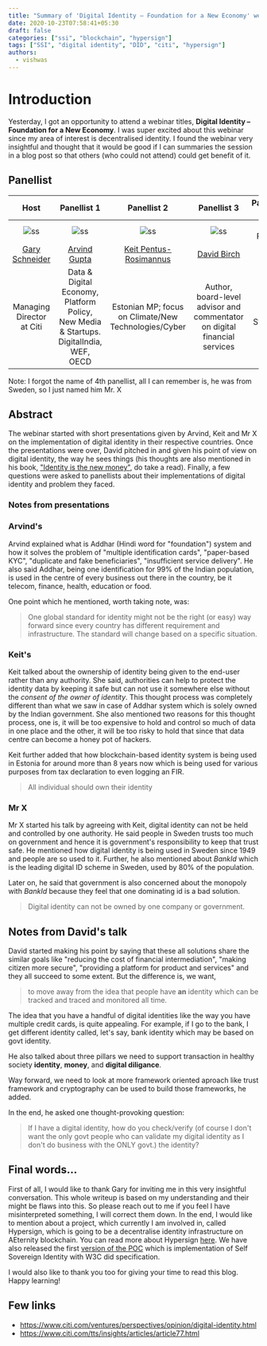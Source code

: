 ```yaml
---
title: "Summary of 'Digital Identity – Foundation for a New Economy' webinar organised by Citi bank @ 10/22/2020"
date: 2020-10-23T07:58:41+05:30
draft: false
categories: ["ssi", "blockchain", "hypersign"]
tags: ["SSI", "digital identity", "DID", "citi", "hypersign"]
authors:
  - vishwas
---
```


# Introduction

Yesterday, I got an opportunity to attend a webinar titles, __Digital Identity – Foundation for a New Economy__. I was super excited about this webinar since my area of interest is decentralised identity. I found the webinar very insightful and thought that it would be good if I can summaries the session in a blog post so that others (who could not attend) could get benefit of it. 
 
## Panellist

| **Host** | **Panellist 1** | **Panellist 2** | **Panellist 3** | **Panellist 4** |
| :-: | :-: | :-: | :-: | :-: |
![ss](/images/digital-identity-webnair-citi/Gary.png) | ![ss](/images/digital-identity-webnair-citi/Arvind.png) | ![ss](/images/digital-identity-webnair-citi/Keit.png) | ![ss](/images/digital-identity-webnair-citi/David.png) | Not Found |
[Gary Schneider](https://www.linkedin.com/in/gary-schneider-100b316/) | [Arvind Gupta](https://www.linkedin.com/in/argupta26/) | [Keit Pentus-Rosimannus](https://www.linkedin.com/in/keit-pentus-rosimannus-862610198/) | [David Birch](https://www.linkedin.com/in/dgwbirch/) | Mr X |
Managing Director at Citi | Data & Digital Economy, Platform Policy, New Media & Startups. DigitalIndia, WEF, OECD | Estonian MP; focus on Climate/New Technologies/Cyber | Author, board-level advisor and commentator on digital financial services | From Sweden |


Note: I forgot the name of 4th panellist, all I can remember is, he was from Sweden, so I just named him Mr. X


## Abstract

The webinar started with short presentations given by Arvind, Keit and Mr X on the implementation of digital identity in their respective countries. Once the presentations were over, David pitched in and given his point of view on digital identity, the way he sees things (his thoughts are also mentioned in his book, ["Identity is the new money"](http://www.dgwbirch.com/words/books/identity-is-the-new-money.html), do take a read). Finally, a few questions were asked to panellists about their implementations of digital identity and problem they faced.


### Notes from presentations

### Arvind's

Arvind explained what is Addhar (Hindi word for "foundation") system and how it solves the problem of "multiple identification cards", "paper-based KYC", "duplicate and fake beneficiaries", "insufficient service delivery". He also said Addhar, being one identification for 99% of the Indian population, is used in the centre of every business out there in the country, be it telecom, finance, health, education or food. 

One point which he mentioned, worth taking note, was: 

> One global standard for identity might not be the right (or easy) way forward since every country has different requirement and infrastructure. The standard will change based on a specific situation. 

### Keit's

Keit talked about the ownership of identity being given to the end-user rather than any authority. She said, authorities can help to protect the identity data by keeping it safe but can not use it somewhere else without the _consent of the owner of identity_. This thought process was completely different than what we saw in case of Addhar system which is solely owned by the Indian government. She also mentioned two reasons for this thought process, one is, it will be too expensive to hold and control so much of data in one place and the other, it will be too risky to hold that since that data centre can become a honey pot of hackers.

Keit further added that how blockchain-based identity system is being used in Estonia for around more than 8 years now which is being used for various purposes from tax declaration to even logging an FIR.

> All individual should own their identity

### Mr X

Mr X started his talk by agreeing with Keit, digital identity can not be held and controlled by one authority. He said people in Sweden trusts too much on government and hence it is government's responsibility to keep that trust safe. He mentioned how digital identity is being used in Sweden since 1949 and people are so used to it. Further, he also mentioned about _BankId_ which is the leading digital ID scheme in Sweden, used by 80% of the population. 

Later on, he said that government is also concerned about the monopoly with _BankId_ because they feel that one dominating id is a bad solution. 

> Digital identity can not be owned by one company or government.

## Notes from David's talk

David started making his point by saying that these all solutions share the similar goals like "reducing the cost of financial intermediation", "making citizen more secure", "providing a platform for product and services" and they all succeed to some extent. But the difference is, we want, 

> to move away from the idea that people have __an__ identity which can be tracked and traced and monitored all time.

The idea that you have a handful of digital identities like the way you have multiple credit cards, is quite appealing. For example, if I go to the bank, I get different identity called, let's say, bank identity which may be based on govt identity.

He also talked about three pillars we need to support transaction in healthy society **identity**, **money**, and **digital diligance**.

Way forward, we need to look at more framework oriented aproach like trust framework and cryptography can be used to build those frameworks, he added. 

In the end, he asked one thought-provoking question:

> If I have a digital identity, how do you check/verify (of course I don't want the only govt people who can validate my digital identity as I don't do business with the ONLY govt.) the identity? 


## Final words...

First of all, I would like to thank Gary for inviting me in this very insightful conversation. This whole writeup is based on my understanding and their might be flaws into this. So please reach out to me if you feel I have misinterpreted something, I will correct them down. In the end, I would like to mention about a project, which currently I am involved in, called Hypersign, which is going to be a decentralise identity infrastructure on AEternity blockchain. You can read more about Hypersign [here](https://medium.com/hypersign/introducing-hypersign-protocol-c07805e957e1). We have also released the first [version of the POC](https://medium.com/hypersign/hypersign-v1-0-is-released-a-visual-representation-of-ssi-97012db98357) which is implementation of Self Sovereign Identity with W3C did specification.

I would also like to thank you too for giving your time to read this blog. Happy learning!  

## Few links

- https://www.citi.com/ventures/perspectives/opinion/digital-identity.html
- https://www.citi.com/tts/insights/articles/article77.html 






